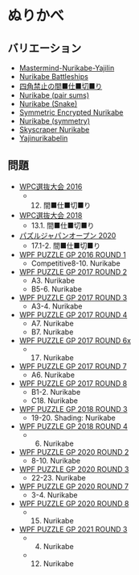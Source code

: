 # ぬりかべ

## バリエーション
- [Mastermind-Nurikabe-Yajilin](mastermind-nurikabe-yajilin.md)
- [Nurikabe Battleships](nurikabe-battleships.md)
- [四角禁止の間■仕■切■り](nurikabe-norect.md)
- [Nurikabe (pair sums)](nurikabe-pairsums.md)
- [Nurikabe (Snake)](nurikabe-snake.md)
- [Symmetric Encrypted Nurikabe](nurikabe-symmetric-encoded.md)
- [Nurikabe (symmetry)](nurikabe-symmetry.md)
- [Skyscraper Nurikabe](skyscraper-nurikabe.md)
- [Yajinurikabelin](yajinurikabelin.md)

## 問題
- [WPC選抜大会 2016](../questions/jwpc2016.md)
	- 12. 間■仕■切■り
- [WPC選抜大会 2018](../questions/jwpc2018.md)
	- 13.1. 間■仕■切■り
- [パズルジャパンオープン 2020](../questions/jwpc2020.md)
	- 17.1-2. 間■仕■切■り
- [WPF PUZZLE GP 2016 ROUND 1](../questions/wpfpgp2016-1.md)
	- Competitive8-10. Nurikabe
- [WPF PUZZLE GP 2017 ROUND 2](../questions/wpfpgp2017-2.md)
	- A3. Nurikabe
	- B5-6. Nurikabe
- [WPF PUZZLE GP 2017 ROUND 3](../questions/wpfpgp2017-3.md)
	- A3-4. Nurikabe
- [WPF PUZZLE GP 2017 ROUND 4](../questions/wpfpgp2017-4.md)
	- A7. Nurikabe
	- B7. Nurikabe
- [WPF PUZZLE GP 2017 ROUND 6x](../questions/wpfpgp2017-6x.md)
	- 17. Nurikabe
- [WPF PUZZLE GP 2017 ROUND 7](../questions/wpfpgp2017-7.md)
	- A6. Nurikabe
- [WPF PUZZLE GP 2017 ROUND 8](../questions/wpfpgp2017-8.md)
	- B1-2. Nurikabe
	- C18. Nurikabe
- [WPF PUZZLE GP 2018 ROUND 3](../questions/wpfpgp2018-3.md)
	- 19-20. Shading: Nurikabe
- [WPF PUZZLE GP 2018 ROUND 4](../questions/wpfpgp2018-4.md)
	- 6. Nurikabe
- [WPF PUZZLE GP 2020 ROUND 2](../questions/wpfpgp2020-2.md)
	- 8-10. Nurikabe
- [WPF PUZZLE GP 2020 ROUND 3](../questions/wpfpgp2020-3.md)
	- 22-23. Nurikabe
- [WPF PUZZLE GP 2020 ROUND 7](../questions/wpfpgp2020-7.md)
	- 3-4. Nurikabe
- [WPF PUZZLE GP 2020 ROUND 8](../questions/wpfpgp2020-8.md)
	- 15. Nurikabe
- [WPF PUZZLE GP 2021 ROUND 3](../questions/wpfpgp2021-3.md)
	- 4. Nurikabe
	- 12. Nurikabe

